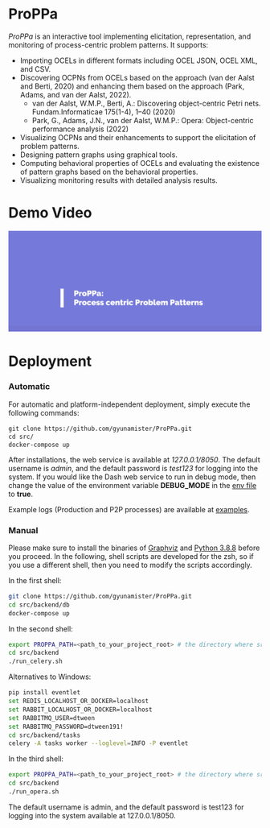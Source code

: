 # ProPPa

*ProPPa* is an interactive tool implementing elicitation, representation, and monitoring of process-centric problem patterns. 
It supports:
- Importing OCELs in different formats including OCEL JSON, OCEL XML, and CSV.
- Discovering OCPNs from OCELs based on the approach (van der Aalst and Berti, 2020) and enhancing them based on the approach (Park, Adams, and van der Aalst, 2022).
    - van der Aalst, W.M.P., Berti, A.: Discovering object-centric Petri nets. Fundam.Informaticae 175(1-4), 1–40 (2020)
    - Park, G., Adams, J.N., van der Aalst, W.M.P.: Opera: Object-centric performance analysis (2022)
- Visualizing OCPNs and their enhancements to support the elicitation of problem patterns.
- Designing pattern graphs using graphical tools.
- Computing behavioral properties of OCELs and evaluating the existence of pattern graphs based on the behavioral properties.
- Visualizing monitoring results with detailed analysis results.


# Demo Video
[![ProPPa DEMO VIDEO](resources/images/demo-video.png)](https://youtu.be/H0TfM76veTc "ProPPa DEMO VIDEO")

# Deployment

### Automatic
For automatic and platform-independent deployment, simply execute the following commands:
```shell script
git clone https://github.com/gyunamister/ProPPa.git
cd src/
docker-compose up
```
After installations, the web service is available at *127.0.0.1/8050*. 
The default username is *admin*, and the default password is *test123* for logging into the system.
If you would like the Dash web service to run in debug mode, then change the value of the environment variable **DEBUG_MODE** in the [env file](src/.env) to **true**.

Example logs (Production and P2P processes) are available at [examples](example-files/).

### Manual

Please make sure to install the binaries of [Graphviz](https://graphviz.org/) and [Python 3.8.8](https://www.python.org/downloads/release/python-383/) before you proceed. In the following, shell scripts are developed for the zsh, so if you use a different shell, then you need to modify the scripts accordingly.

In the first shell:

```bash
git clone https://github.com/gyunamister/ProPPa.git
cd src/backend/db
docker-compose up
```

In the second shell:

```bash
export PROPPA_PATH=<path_to_your_project_root> # the directory where src/ is located
cd src/backend
./run_celery.sh
```

Alternatives to Windows:

```bash
pip install eventlet  
set REDIS_LOCALHOST_OR_DOCKER=localhost
set RABBIT_LOCALHOST_OR_DOCKER=localhost
set RABBITMQ_USER=dtween
set RABBITMQ_PASSWORD=dtween191!
cd src/backend/tasks
celery -A tasks worker --loglevel=INFO -P eventlet
```

In the third shell:

```bash
export PROPPA_PATH=<path_to_your_project_root> # the directory where src/ is located
cd src/backend
./run_opera.sh
```

The default username is admin, and the default password is test123 for logging into the system available at 127.0.0.1/8050.
